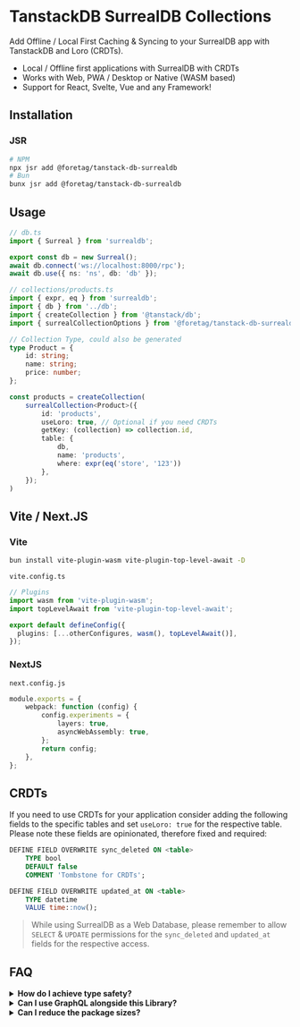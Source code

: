 # TanstackDB SurrealDB Collections

Add Offline / Local First Caching & Syncing to your SurrealDB app with TanstackDB and Loro (CRDTs).

- Local / Offline first applications with SurrealDB with CRDTs
- Works with Web, PWA / Desktop or Native (WASM based)
- Support for React, Svelte, Vue and any Framework!


## Installation
### JSR
```sh
# NPM
npx jsr add @foretag/tanstack-db-surrealdb
# Bun
bunx jsr add @foretag/tanstack-db-surrealdb
```

## Usage
```ts
// db.ts
import { Surreal } from 'surrealdb';

export const db = new Surreal();
await db.connect('ws://localhost:8000/rpc');
await db.use({ ns: 'ns', db: 'db' });

// collections/products.ts
import { expr, eq } from 'surrealdb';
import { db } from '../db';
import { createCollection } from '@tanstack/db';
import { surrealCollectionOptions } from '@foretag/tanstack-db-surrealdb';

// Collection Type, could also be generated
type Product = {
	id: string;
	name: string;
	price: number;
};

const products = createCollection(
	surrealCollection<Product>({
		id: 'products',
		useLoro: true, // Optional if you need CRDTs
		getKey: (collection) => collection.id,
		table: {
			db,
			name: 'products',
			where: expr(eq('store', '123'))
		},
	});
)
```

## Vite / Next.JS

### Vite
```sh
bun install vite-plugin-wasm vite-plugin-top-level-await -D
```

`vite.config.ts`

```ts
// Plugins
import wasm from 'vite-plugin-wasm';
import topLevelAwait from 'vite-plugin-top-level-await';

export default defineConfig({
  plugins: [...otherConfigures, wasm(), topLevelAwait()],
});
```

### NextJS
`next.config.js`

```ts
module.exports = {
	webpack: function (config) {
		config.experiments = {
			layers: true,
			asyncWebAssembly: true,
		};
		return config;
	},
};
```

## CRDTs

If you need to use CRDTs for your application consider adding the following fields to the specific tables and set `useLoro: true` for the respective table. Please note these fields are opinionated, therefore fixed and required:

```sql
DEFINE FIELD OVERWRITE sync_deleted ON <table>
	TYPE bool
	DEFAULT false
	COMMENT 'Tombstone for CRDTs';

DEFINE FIELD OVERWRITE updated_at ON <table>
	TYPE datetime
	VALUE time::now();
```

> While using SurrealDB as a Web Database, please remember to allow `SELECT` & `UPDATE` permissions for the `sync_deleted` and `updated_at` fields for the respective access.

## FAQ

<details>
	<summary><strong>How do I achieve type safety?</strong></summary>
	<p>Using Codegen tools that generate types from your SurrealDB Schema, this means you don't have to manually maintain types for each Collection.</p>
</details>

<details>
	<summary><strong>Can I use GraphQL alongside this Library?</strong></summary>
	<p>GraphQL workflow is in the works as SurrealDB's own implementation of the GraphQL protocol matures, we'll be able to provide a seamless integration. Since this library only targets TanstackDB, you can also use GraphQL for direct querying through Tanstack Query.</p>
</details>

<details>
	<summary><strong>Can I reduce the package sizes?</strong></summary>
	<p>They can be reduced, but these steps are very unique based on use-case. Loro ships a WASM binary thats 3-4 MB in size, it's one of the tradeoffs of using this approach. The maintainers up-stream are working on reducing the size of the WASM binary.</p>
</details>
